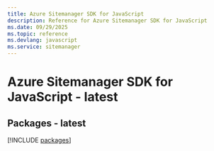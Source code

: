 ```yaml
---
title: Azure Sitemanager SDK for JavaScript
description: Reference for Azure Sitemanager SDK for JavaScript
ms.date: 09/29/2025
ms.topic: reference
ms.devlang: javascript
ms.service: sitemanager
---
```

# Azure Sitemanager SDK for JavaScript - latest
## Packages - latest
[!INCLUDE [packages](sitemanager-index.md)]
